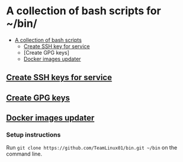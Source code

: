 # A collection of bash scripts for ~/bin/

- [A collection of bash scripts](#a-collection-of-bash-scripts)
  - [Create SSH key for service](#create-ssh-key-for-service)
  - [Create GPG keys]
  - [Docker images updater](#docker-images-updater)

## [Create SSH keys for service](README/create-ssh-key-for-service.md)

## [Create GPG keys](README/create-gpg-key.md)

## [Docker images updater](README/docker-images-updater.md)

### Setup instructions

Run `git clone https://github.com/TeamLinux01/bin.git ~/bin` on the command line.
